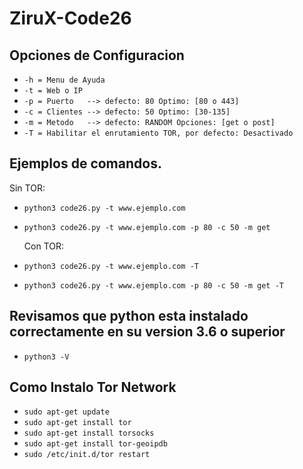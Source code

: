 # ZiruX-Code26

## Opciones de Configuracion

* `-h = Menu de Ayuda`
* `-t = Web o IP`
* `-p = Puerto   --> defecto: 80 Optimo: [80 o 443]`
* `-c = Clientes --> defecto: 50 Optimo: [30-135]`
* `-m = Metodo   --> defecto: RANDOM Opciones: [get o post]`
* `-T = Habilitar el enrutamiento TOR, por defecto: Desactivado`


## Ejemplos de comandos.

  Sin TOR:
* `python3 code26.py -t www.ejemplo.com`
* `python3 code26.py -t www.ejemplo.com -p 80 -c 50 -m get`

  Con TOR:
* `python3 code26.py -t www.ejemplo.com -T`
* `python3 code26.py -t www.ejemplo.com -p 80 -c 50 -m get -T`

## Revisamos que python esta instalado correctamente en su version 3.6 o superior
* `python3 -V`


## Como Instalo Tor Network
* `sudo apt-get update`
* `sudo apt-get install tor`
* `sudo apt-get install torsocks`
* `sudo apt-get install tor-geoipdb`
* `sudo /etc/init.d/tor restart`
